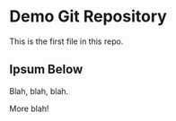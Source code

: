 # Demo Git Repository

This is the first file in this repo.

## Ipsum Below

Blah, blah, blah.

More blah!